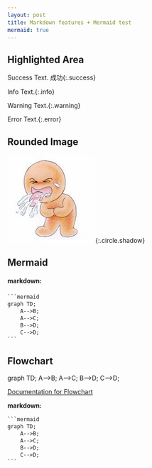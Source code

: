 ```yaml
---
layout: post
title: Markdown features + Mermaid test
mermaid: true
---
```

<script src="//cdn.bootcss.com/mermaid/7.1.2/mermaid.min.js"></script>
<script>
    mermaid.init(undefined, '.language-mermaid');
    $(function() {
      mermaid.initialize({ startOnLoad: true });
    });
</script>


## Highlighted Area

Success Text. 成功{:.success}

Info Text.{:.info}

Warning Text.{:.warning}

Error Text.{:.error}

## Rounded Image

![](liao.jpg){:.circle.shadow}

## Mermaid


#### markdown:
    ```mermaid
    graph TD;
        A-->B;
        A-->C;
        B-->D;
        C-->D;
    ```

## Flowchart

<div class="mermaid">
graph TD;
    A-->B;
    A-->C;
    B-->D;
    C-->D;
</div>

[Documentation for Flowchart](https://mermaidjs.github.io/flowchart.html)

**markdown:**

    ```mermaid
    graph TD;
        A-->B;
        A-->C;
        B-->D;
        C-->D;
    ```

